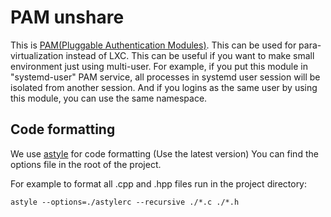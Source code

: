 # PAM unshare
This is [PAM(Pluggable Authentication Modules)](http://www.linux-pam.org/).
This can be used for para-virtualization instead of LXC.
This can be useful if you want to make small environment just using multi-user.
For example, if you put this module in "systemd-user" PAM service, all processes in systemd user session will be isolated from another session.
And if you logins as the same user by using this module, you can use the same namespace.

## Code formatting
We use [astyle](http://astyle.sourceforge.net/) for code formatting (Use the latest version)
You can find the options file in the root of the project.

For example to format all .cpp and .hpp files run in the project directory:

    astyle --options=./astylerc --recursive ./*.c ./*.h
